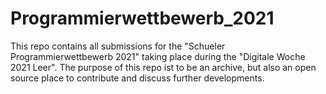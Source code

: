 # Programmierwettbewerb_2021
This repo contains all submissions for the "Schueler Programmierwettbewerb 2021" taking place during the "Digitale Woche 2021 Leer". The purpose of this repo ist to be an archive, but also an open source place to contribute and discuss further developments.

